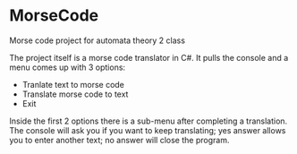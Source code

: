 # MorseCode

Morse code project for automata theory 2 class

The project itself is a morse code translator in C#. It pulls the console and a menu comes up with 3 options:
- Tranlate text to morse code
- Translate morse code to text
- Exit

Inside the first 2 options there is a sub-menu after completing a translation. The console will ask you if you want to keep translating; yes answer allows you to enter another text; no answer will close the program.
